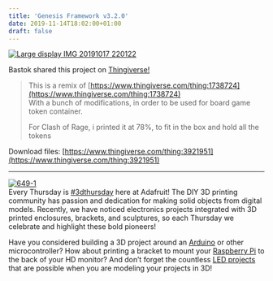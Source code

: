 ```yaml
---
title: 'Genesis Framework v3.2.0'
date: 2019-11-14T18:02:00+01:00
draft: false
---
```


[![Large display IMG 20191017 220122](https://cdn-blog.adafruit.com/uploads/2019/11/Ilarge_display_IMG_20191017_220122.jpg "large_display_IMG_20191017_220122.jpg")](https://www.thingiverse.com/thing:3921951)

Bastok shared this project on [Thingiverse!](https://www.thingiverse.com/thing:3921951)

> This is a remix of [https://www.thingiverse.com/thing:1738724](https://www.thingiverse.com/thing:1738724)  
> With a bunch of modifications, in order to be used for board game token container.
> 
> For Clash of Rage, i printed it at 78%, to fit in the box and hold all the tokens

Download files: [https://www.thingiverse.com/thing:3921951](https://www.thingiverse.com/thing:3921951)

* * *

[![649-1](https://www.adafruit.com/adablog/wp-content/uploads/2012/10/649-1.jpg)](http://www.adafruit.com/blog/category/3d-printing/)  
Every Thursday is [#3dthursday](http://www.adafruit.com/blog/category/3d-printing/) here at Adafruit! The DIY 3D printing community has passion and dedication for making solid objects from digital models. Recently, we have noticed electronics projects integrated with 3D printed enclosures, brackets, and sculptures, so each Thursday we celebrate and highlight these bold pioneers!

Have you considered building a 3D project around an [Arduino](http://www.adafruit.com/category/17) or other microcontroller? How about printing a bracket to mount your [Raspberry Pi](http://www.adafruit.com/category/105) to the back of your HD monitor? And don’t forget the countless [LED projects](http://www.adafruit.com/category/37) that are possible when you are modeling your projects in 3D!